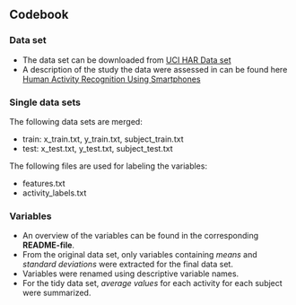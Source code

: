 ## Codebook

### Data set

- The data set can be downloaded from [UCI HAR Data set](https://d396qusza40orc.cloudfront.net/getdata%2Fprojectfiles%2FUCI%20HAR%20Dataset.zip)  
- A description of the study the data were assessed in can be found here [Human Activity Recognition Using Smartphones](http://archive.ics.uci.edu/ml/datasets/Human+Activity+Recognition+Using+Smartphones)  

### Single data sets

The following data sets are merged:

- train: x_train.txt, y_train.txt, subject_train.txt   
- test: x_test.txt, y_test.txt, subject_test.txt   

The following files are used for labeling the variables:

- features.txt  
- activity_labels.txt  

### Variables

- An overview of the variables can be found in the corresponding **README-file**.  
- From the original data set, only variables containing *means* and *standard deviations* were extracted for the final data set.  
- Variables were renamed using descriptive variable names.  
- For the tidy data set, *average values* for each activity for each subject were summarized.
